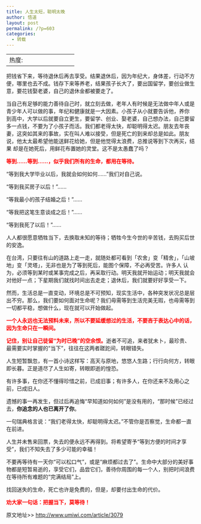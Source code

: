 ```yaml
---
title: 人生太短，聪明太晚
author: 悟道
layout: post
permalink: /?p=603
categories:
  - 转载
---
```

<table>
  <tr cellpadding=0><td>
    热度:
  </td><td cellpadding=0><img src='http://210.75.224.29/wordpress/wp-content/plugins/statpresscn/images/sun.gif' width=10 height=10 border=0 /></td><td cellpadding=0><img src='http://210.75.224.29/wordpress/wp-content/plugins/statpresscn/images/sun.gif' width=10 height=10 border=0 /></td><td cellpadding=0><img src='http://210.75.224.29/wordpress/wp-content/plugins/statpresscn/images/sun_dark.gif' width=10 height=10 border=0 /></td><td cellpadding=0><img src='http://210.75.224.29/wordpress/wp-content/plugins/statpresscn/images/sun_dark.gif' width=10 height=10 border=0 /></td><td cellpadding=0><img src='http://210.75.224.29/wordpress/wp-content/plugins/statpresscn/images/sun_dark.gif' width=10 height=10 border=0 /></td></tr>
</table>

把钱省下来，等待退休后再去享受。结果退休后，因为年纪大，身体差，行动不方便，哪里也去不成。钱存下来等养老，结果孩子长大了，要出国留学，要创业做生意，要花钱娶老婆，自己的退休金都被要走了。

当自己有足够的能力善待自己时，就立刻去做，老年人有时候是无法做中年人或是青少年人可以做的事，年纪和健康就是一大因素。小孩子从小就要告诉他，养你 到高中，大学以后就要自立更生，要留学、创业、娶老婆，自己想办法，自己要留多一点钱，不要为了小孩子而活。我们都老得太快，却聪明得太迟。朋友去年丧 妻，这突如其来的事故，实在叫人难以接受，但是死亡的到来却总是如此。朋友说，他太太最希望他能送鲜花给她，但是他觉得太浪费，总推说等到下次再买，结果 却是在她死后，用鲜花布置她的灵堂。这不是太愚蠢了吗？

<span style="color: #ff0000;"><strong>等到……等到……，似乎我们所有的生命，都用在等待。</strong></span>

<div>
</div>

“等到我大学毕业以后，我就会如何如何……”我们对自己说。

“等到我买房子以后！”……

“等我最小的孩子结婚之后！”……

“等我把这笔生意谈成之后！”……

“等到我死了以后！”……

人人都很愿意牺牲当下，去换取未知的等待；牺牲今生今世的辛苦钱，去购买后世的安逸。

在台湾，只要往有山的道路上走一走，就随处都可看到「农舍」变「精舍」，「山坡地」变「灵塔」，无非也是为了等到死后，能图个保障，不必再受苦。许多人 认为，必须等到某时或某事完成之后，再采取行动。明天我就开始运动；明天我就会对他好一点；下星期我们就找时间出去走走；退休后，我们就要好好享受一下。

<div>
</div>

然而，生活总是一直变动，环境总是不可预知，现实生活中，各种突发状况总是层出不穷。那么，我们要如何面对生命呢？我们毋需等到生活完美无瑕，也毋需等到一切都平稳，想做什么，现在就可以开始做起。

**<span style="color: #ff0000;">一个人永远也无法预料未来，所以不要延缓想过的生活，不要吝于表达心中的话，因为生命只在一瞬间。</span>**

<div>
</div>

<span style="color: #ff0000;"><strong>记住，别让自己徒留“为时已晚”的空余恨。</strong></span>逝者不可追，来者犹未卜，最珍贵、最需要实时掌握的“当下”，往往在这两者蹉跎间，转眼错失。

<div>
</div>

人生短暂飘忽，有一首小诗这样写：高天与原地，悠悠人生路；行行向何方，转眼即长暮。正是道尽了人生如寄，转眼即逝的惶恐。

有许多事，在你还不懂得珍惜之前，已成旧事；有许多人，在你还来不及用心之前，已成旧人。

遗憾的事一再发生，但过后再追悔“早知道如何如何”是没有用的，“那时候”已经过去，**你追念的人也已离开了你**。

<div>
</div>

一句瑞典格言说：“我们老得太快，却聪明得太迟。”不管你是否察觉，生命都一直在前进。

人生并未售来回票，失去的便永远不再得到。将希望寄予“等到方便的时间才享受”，我们不知失去了多少可能的幸福！

不要再等待有一天你“可以松口气”，或是“麻烦都过去了”。生命中大部分的美好事物都是短暂易逝的，享受它们，品尝它们，善待你周围的每一个人，别把时间浪费在等待所有难题的“完满结局”上。

找回迷失的生命，死亡也许是免费的，但是，却要付出生命的代价。

**<span style="color: #ff0000;">劝大家一句话：把握当下，莫等待！</span>**

原文地址>> http://www.umiwi.com/article/3079